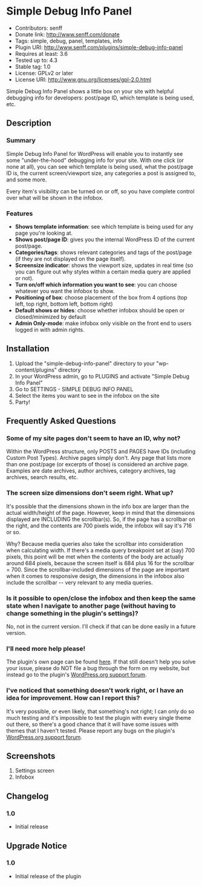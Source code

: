 # Simple Debug Info Panel
* Contributors: senff
* Donate link: http://www.senff.com/donate
* Tags: simple, debug, panel, templates, info
* Plugin URI: http://www.senff.com/plugins/simple-debug-info-panel
* Requires at least: 3.6
* Tested up to: 4.3
* Stable tag: 1.0
* License: GPLv2 or later
* License URI: http://www.gnu.org/licenses/gpl-2.0.html

Simple Debug Info Panel shows a little box on your site with helpful debugging info for developers: post/page ID, which template is being used, etc.


## Description

### Summary

Simple Debug Info Panel for WordPress will enable you to instantly see some "under-the-hood" debugging info for your site. With one click (or none at all), you can see which template is being used, what the post/page ID is, the current screen/viewport size, any categories a post is assigned to, and some more.

Every item's visibility can be turned on or off, so you have complete control over what will be shown in the infobox.


### Features

* **Shows template information**: see which template is being used for any page you're looking at.
* **Shows post/page ID**: gives you the internal WordPress ID of the current post/page.
* **Categories/tags**: shows relevant categories and tags of the post/page (if they are not displayed on the page itself).
* **Screensize indicator**: shows the viewport size, updates in real time (so you can figure out why styles within a certain media query are applied or not).
* **Turn on/off which information you want to see**: you can choose whatever you want the infobox to show. 
* **Positioning of box**: choose placement of the box from 4 options (top left, top right, bottom left, bottom right)
* **Default shows or hides**: choose whether infobox should be open or closed/minimized by default
* **Admin Only-mode**: make infobox only visible on the front end to users logged in with admin rights.


## Installation 

1. Upload the "simple-debug-info-panel" directory to your "wp-content/plugins" directory
2. In your WordPress admin, go to PLUGINS and activate "Simple Debug Info Panel"
3. Go to SETTINGS - SIMPLE DEBUG INFO PANEL
4. Select the items you want to see in the infobox on the site
5. Party!


## Frequently Asked Questions

### Some of my site pages don't seem to have an ID, why not?
Within the WordPress structure, only POSTS and PAGES have IDs (including Custom Post Types). Archive pages simply don't. Any page that lists more than one post/page (or excerpts of those) is considered an archive page. Examples are date archives, author archives, category archives, tag archives, search results, etc.

### The screen size dimensions don't seem right. What up?
It's possible that the dimensions shown in the info box are larger than the actual width/height of the page. However, keep in mind that the dimensions displayed are INCLUDING the scrollbar(s). So, if the page has a scrollbar on the right, and the contents are 700 pixels wide, the infobox will say it's 716 or so.

Why? Because media queries also take the scrollbar into consideration when calculating width. If there's a media query breakpoint set at (say) 700 pixels, this point will be met when the contents of the body are actually around 684 pixels, because the screen itself is 684 plus 16 for the scrollbar = 700. Since the scrollbar-included dimensions of the page are important when it comes to responsive design, the dimensions in the infobox also include the scrollbar -- very relevant to any media queries.

### Is it possible to open/close the infobox and then keep the same state when I navigate to another page (without having to change something in the plugin's settings)?
No, not in the current version. I'll check if that can be done easily in a future version.

### I'll need more help please!
The plugin's own page can be found [here](http://www.senff.com/plugins/simple-debug-info-panel). If that still doesn't help you solve your issue, please do NOT file a bug through the form on my website, but instead go to the plugin's [WordPress.org support forum](https://wordpress.org/support/plugin/simple-debug-info-panel).

### I've noticed that something doesn't work right, or I have an idea for improvement. How can I report this?
It's very possible, or even likely, that something's not right; I can only do so much testing and it's impossible to test the plugin with every single theme out there, so there's a good chance that it will have some issues with themes that I haven't tested. Please report any bugs on the plugin's [WordPress.org support forum](https://wordpress.org/support/plugin/simple-debug-info-panel).


## Screenshots

1. Settings screen
2. Infobox


## Changelog

### 1.0 
* Initial release 


## Upgrade Notice 

### 1.0
* Initial release of the plugin
